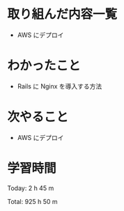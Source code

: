 # 取り組んだ内容一覧
- AWS にデプロイ

# わかったこと
- Rails に Nginx を導入する方法

# 次やること
- AWS にデプロイ

# 学習時間
Today: 2 h 45 m

Total: 925 h 50 m
